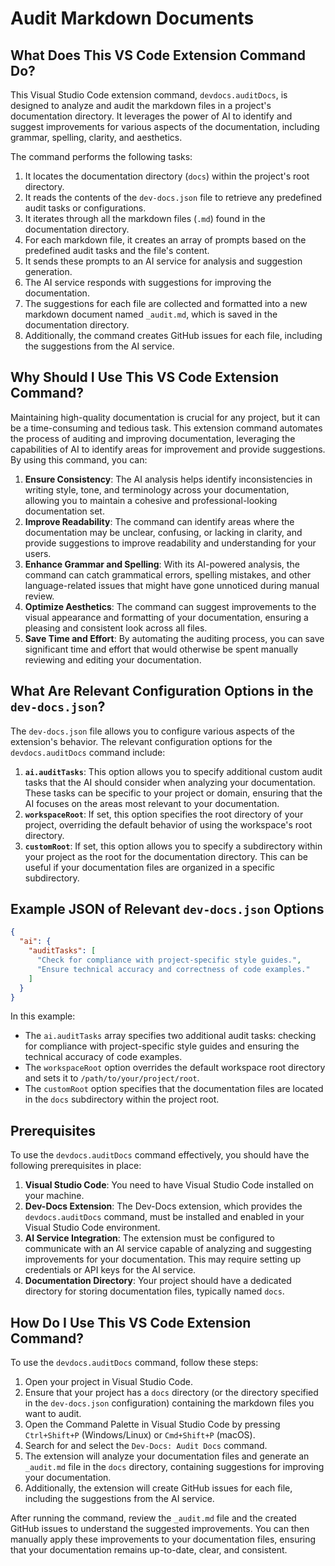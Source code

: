 # Audit Markdown Documents

## What Does This VS Code Extension Command Do?

This Visual Studio Code extension command, `devdocs.auditDocs`, is designed to analyze and audit the markdown files in a project's documentation directory. It leverages the power of AI to identify and suggest improvements for various aspects of the documentation, including grammar, spelling, clarity, and aesthetics.

The command performs the following tasks:

1. It locates the documentation directory (`docs`) within the project's root directory.
2. It reads the contents of the `dev-docs.json` file to retrieve any predefined audit tasks or configurations.
3. It iterates through all the markdown files (`.md`) found in the documentation directory.
4. For each markdown file, it creates an array of prompts based on the predefined audit tasks and the file's content.
5. It sends these prompts to an AI service for analysis and suggestion generation.
6. The AI service responds with suggestions for improving the documentation.
7. The suggestions for each file are collected and formatted into a new markdown document named `_audit.md`, which is saved in the documentation directory.
8. Additionally, the command creates GitHub issues for each file, including the suggestions from the AI service.

## Why Should I Use This VS Code Extension Command?

Maintaining high-quality documentation is crucial for any project, but it can be a time-consuming and tedious task. This extension command automates the process of auditing and improving documentation, leveraging the capabilities of AI to identify areas for improvement and provide suggestions. By using this command, you can:

1. **Ensure Consistency**: The AI analysis helps identify inconsistencies in writing style, tone, and terminology across your documentation, allowing you to maintain a cohesive and professional-looking documentation set.
2. **Improve Readability**: The command can identify areas where the documentation may be unclear, confusing, or lacking in clarity, and provide suggestions to improve readability and understanding for your users.
3. **Enhance Grammar and Spelling**: With its AI-powered analysis, the command can catch grammatical errors, spelling mistakes, and other language-related issues that might have gone unnoticed during manual review.
4. **Optimize Aesthetics**: The command can suggest improvements to the visual appearance and formatting of your documentation, ensuring a pleasing and consistent look across all files.
5. **Save Time and Effort**: By automating the auditing process, you can save significant time and effort that would otherwise be spent manually reviewing and editing your documentation.

## What Are Relevant Configuration Options in the `dev-docs.json`?

The `dev-docs.json` file allows you to configure various aspects of the extension's behavior. The relevant configuration options for the `devdocs.auditDocs` command include:

1. **`ai.auditTasks`**: This option allows you to specify additional custom audit tasks that the AI should consider when analyzing your documentation. These tasks can be specific to your project or domain, ensuring that the AI focuses on the areas most relevant to your documentation.
2. **`workspaceRoot`**: If set, this option specifies the root directory of your project, overriding the default behavior of using the workspace's root directory.
3. **`customRoot`**: If set, this option allows you to specify a subdirectory within your project as the root for the documentation directory. This can be useful if your documentation files are organized in a specific subdirectory.

## Example JSON of Relevant `dev-docs.json` Options

```json
{
  "ai": {
    "auditTasks": [
      "Check for compliance with project-specific style guides.",
      "Ensure technical accuracy and correctness of code examples."
    ]
  }
}
```

In this example:

- The `ai.auditTasks` array specifies two additional audit tasks: checking for compliance with project-specific style guides and ensuring the technical accuracy of code examples.
- The `workspaceRoot` option overrides the default workspace root directory and sets it to `/path/to/your/project/root`.
- The `customRoot` option specifies that the documentation files are located in the `docs` subdirectory within the project root.

## Prerequisites

To use the `devdocs.auditDocs` command effectively, you should have the following prerequisites in place:

1. **Visual Studio Code**: You need to have Visual Studio Code installed on your machine.
2. **Dev-Docs Extension**: The Dev-Docs extension, which provides the `devdocs.auditDocs` command, must be installed and enabled in your Visual Studio Code environment.
3. **AI Service Integration**: The extension must be configured to communicate with an AI service capable of analyzing and suggesting improvements for your documentation. This may require setting up credentials or API keys for the AI service.
4. **Documentation Directory**: Your project should have a dedicated directory for storing documentation files, typically named `docs`.

## How Do I Use This VS Code Extension Command?

To use the `devdocs.auditDocs` command, follow these steps:

1. Open your project in Visual Studio Code.
2. Ensure that your project has a `docs` directory (or the directory specified in the `dev-docs.json` configuration) containing the markdown files you want to audit.
3. Open the Command Palette in Visual Studio Code by pressing `Ctrl+Shift+P` (Windows/Linux) or `Cmd+Shift+P` (macOS).
4. Search for and select the `Dev-Docs: Audit Docs` command.
5. The extension will analyze your documentation files and generate an `_audit.md` file in the `docs` directory, containing suggestions for improving your documentation.
6. Additionally, the extension will create GitHub issues for each file, including the suggestions from the AI service.

After running the command, review the `_audit.md` file and the created GitHub issues to understand the suggested improvements. You can then manually apply these improvements to your documentation files, ensuring that your documentation remains up-to-date, clear, and consistent.
  
  